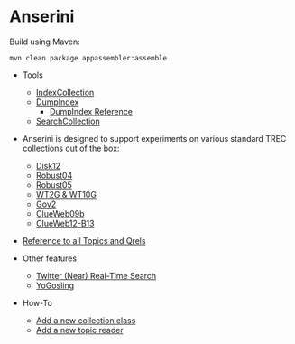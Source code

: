 Anserini
========

Build using Maven:

```
mvn clean package appassembler:assemble
```

* Tools

    * [IndexCollection](docs/index-collection.md)
    * [DumpIndex](docs/dumpindex.md)
        * [DumpIndex Reference](docs/dumpindex-reference.md)
    * [SearchCollection](docs/search-collection.md)

* Anserini is designed to support experiments on various standard TREC collections out of the box:

    * [Disk12](docs/experiments-disk12.md)
    * [Robust04](docs/experiments-robust04.md)
    * [Robust05](docs/experiments-robust05.md)
    * [WT2G & WT10G](docs/experiments-wt.md)
    * [Gov2](docs/experiments-gov2.md)
    * [ClueWeb09b](docs/experiments-clueweb09b.md)
    * [ClueWeb12-B13](docs/experiments-clueweb12-b13.md)

* [Reference to all Topics and Qrels](src/main/resources/topics-and-qrels/README.md)

* Other features

    * [Twitter (Near) Real-Time Search](docs/twitter-nrts.md)
    * [YoGosling](docs/yogosling.md)
    
* How-To

    * [Add a new collection class](docs/add-collection-class.md)
    * [Add a new topic reader](docs/add-topic-reader.md)
